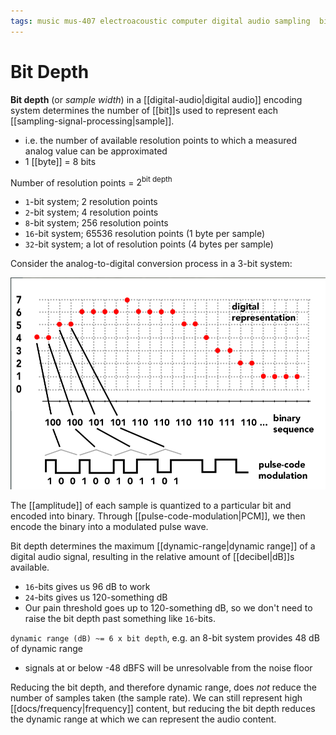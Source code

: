 ```yaml
---
tags: music mus-407 electroacoustic computer digital audio sampling  bit-depth dynamic-range quantization
---
```


# Bit Depth

**Bit depth** (or _sample width_) in a [[digital-audio|digital audio]] encoding system determines the number of [[bit]]s used to represent each [[sampling-signal-processing|sample]].

- i.e. the number of available resolution points to which a measured analog value can be approximated
- 1 [[byte]] = 8 bits

Number of resolution points = $2^{\text{bit depth}}$

- `1`-bit system; 2 resolution points
- `2`-bit system; 4 resolution points
- `8`-bit system; 256 resolution points
- `16`-bit system; 65536 resolution points (1 byte per sample)
- `32`-bit system; a lot of resolution points (4 bytes per sample)

Consider the analog-to-digital conversion process in a 3-bit system:

![Analog-to-digital conversion process in a 3-bit system](../attachments/analog-to-digital-conversion-3-bit.png)

The [[amplitude]] of each sample is quantized to a particular bit and encoded into binary. Through [[pulse-code-modulation|PCM]], we then encode the binary into a modulated pulse wave.

Bit depth determines the maximum [[dynamic-range|dynamic range]] of a digital audio signal, resulting in the relative amount of [[decibel|dB]]s available.

- `16`-bits gives us 96 dB to work
- `24`-bits gives us 120-something dB
- Our pain threshold goes up to 120-something dB, so we don't need to raise the bit depth past something like `16`-bits.

`dynamic range (dB) ~= 6 x bit depth`, e.g. an 8-bit system provides 48 dB of dynamic range

- signals at or below -48 dBFS will be unresolvable from the noise floor

Reducing the bit depth, and therefore dynamic range, does _not_ reduce the number of samples taken (the sample rate). We can still represent high [[docs/frequency|frequency]] content, but reducing the bit depth reduces the dynamic range at which we can represent the audio content.
